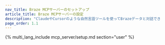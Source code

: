 ```yaml
---
nav_title: Braze MCPサーバーのセットアップ
article_title: Braze MCPサーバーの設定
description: "ClaudeやCursorのような自然言語ツールを使ってBrazeデータと対話できるように、Braze MCPサーバーの設定方法を学習する。"
page_order: 1.1
---
```


{% multi_lang_include mcp_server/setup.md section="user" %}
